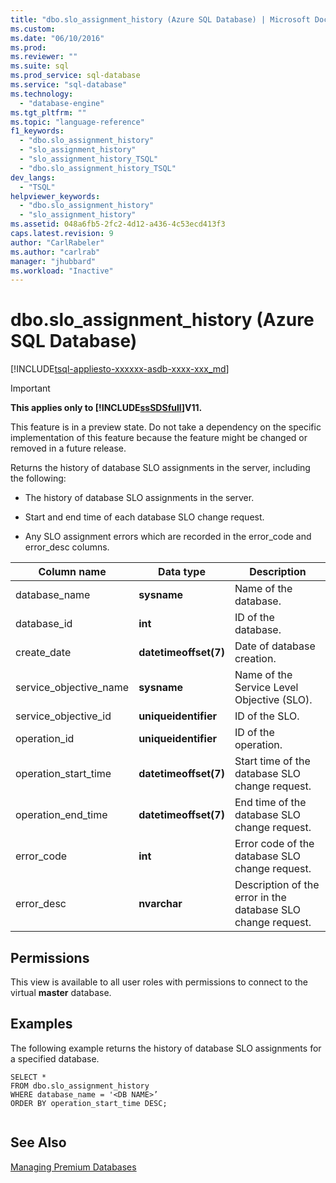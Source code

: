 ```yaml
---
title: "dbo.slo_assignment_history (Azure SQL Database) | Microsoft Docs"
ms.custom: 
ms.date: "06/10/2016"
ms.prod: 
ms.reviewer: ""
ms.suite: sql
ms.prod_service: sql-database
ms.service: "sql-database"
ms.technology: 
  - "database-engine"
ms.tgt_pltfrm: ""
ms.topic: "language-reference"
f1_keywords: 
  - "dbo.slo_assignment_history"
  - "slo_assignment_history"
  - "slo_assignment_history_TSQL"
  - "dbo.slo_assignment_history_TSQL"
dev_langs: 
  - "TSQL"
helpviewer_keywords: 
  - "dbo.slo_assignment_history"
  - "slo_assignment_history"
ms.assetid: 048a6fb5-2fc2-4d12-a436-4c53ecd413f3
caps.latest.revision: 9
author: "CarlRabeler"
ms.author: "carlrab"
manager: "jhubbard"
ms.workload: "Inactive"
---
```

# dbo.slo_assignment_history (Azure SQL Database)
[!INCLUDE[tsql-appliesto-xxxxxx-asdb-xxxx-xxx_md](../../includes/tsql-appliesto-xxxxxx-asdb-xxxx-xxx-md.md)]

    
> [!IMPORTANT]  
>  **This applies only to [!INCLUDE[ssSDSfull](../../includes/sssdsfull-md.md)]V11.**  
>   
>  This feature is in a preview state. Do not take a dependency on the specific implementation of this feature because the feature might be changed or removed in a future release.  
  
 Returns the history of database SLO assignments in the server, including the following:  
  
-   The history of database SLO assignments in the server.  
  
-   Start and end time of each database SLO change request.  
  
-   Any SLO assignment errors which are recorded in the error_code and error_desc columns.  
  
|Column name|Data type|Description|  
|-----------------|---------------|-----------------|  
|database_name|**sysname**|Name of the database.|  
|database_id|**int**|ID of the database.|  
|create_date|**datetimeoffset(7)**|Date of database creation.|  
|service_objective_name|**sysname**|Name of the Service Level Objective (SLO).|  
|service_objective_id|**uniqueidentifier**|ID of the SLO.|  
|operation_id|**uniqueidentifier**|ID of the operation.|  
|operation_start_time|**datetimeoffset(7)**|Start time of the database SLO change request.|  
|operation_end_time|**datetimeoffset(7)**|End time of the database SLO change request.|  
|error_code|**int**|Error code of the database SLO change request.|  
|error_desc|**nvarchar**|Description of the error in the database SLO change request.|  
  
## Permissions  
 This view is available to all user roles with permissions to connect to the virtual **master** database.  
  
## Examples  
 The following example returns the history of database SLO assignments for a specified database.  
  
```  
SELECT *  
FROM dbo.slo_assignment_history   
WHERE database_name = '<DB NAME>’   
ORDER BY operation_start_time DESC;  
  
```  
  
## See Also  
 [Managing Premium Databases](http://go.microsoft.com/fwlink/?LinkID=311927)  
  
  
